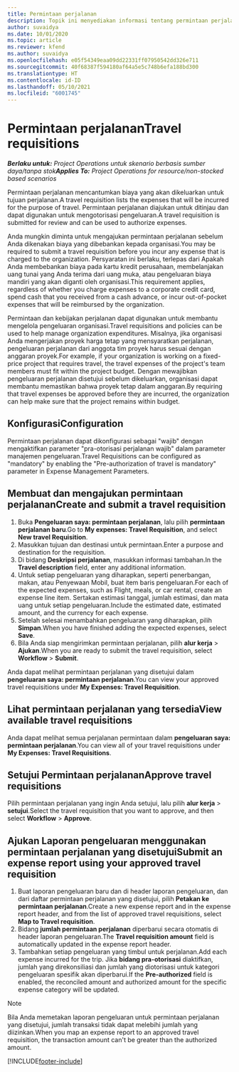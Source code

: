 ```yaml
---
title: Permintaan perjalanan
description: Topik ini menyediakan informasi tentang permintaan perjalanan.
author: suvaidya
ms.date: 10/01/2020
ms.topic: article
ms.reviewer: kfend
ms.author: suvaidya
ms.openlocfilehash: e05f54349eaa09dd22331ff07950542dd326e711
ms.sourcegitcommit: 40f68387f594180af64a5e5c748b6efa188bd300
ms.translationtype: HT
ms.contentlocale: id-ID
ms.lasthandoff: 05/10/2021
ms.locfileid: "6001745"
---
```

# <a name="travel-requisitions"></a><span data-ttu-id="6bc0a-103">Permintaan perjalanan</span><span class="sxs-lookup"><span data-stu-id="6bc0a-103">Travel requisitions</span></span>

<span data-ttu-id="6bc0a-104">_**Berlaku untuk:** Project Operations untuk skenario berbasis sumber daya/tanpa stok_</span><span class="sxs-lookup"><span data-stu-id="6bc0a-104">_**Applies To:** Project Operations for resource/non-stocked based scenarios_</span></span>

<span data-ttu-id="6bc0a-105">Permintaan perjalanan mencantumkan biaya yang akan dikeluarkan untuk tujuan perjalanan.</span><span class="sxs-lookup"><span data-stu-id="6bc0a-105">A travel requisition lists the expenses that will be incurred for the purpose of travel.</span></span> <span data-ttu-id="6bc0a-106">Permintaan perjalanan diajukan untuk ditinjau dan dapat digunakan untuk mengotorisasi pengeluaran.</span><span class="sxs-lookup"><span data-stu-id="6bc0a-106">A travel requisition is submitted for review and can be used to authorize expenses.</span></span>

<span data-ttu-id="6bc0a-107">Anda mungkin diminta untuk mengajukan permintaan perjalanan sebelum Anda dikenakan biaya yang dibebankan kepada organisasi.</span><span class="sxs-lookup"><span data-stu-id="6bc0a-107">You may be required to submit a travel requisition before you incur any expense that is charged to the organization.</span></span> <span data-ttu-id="6bc0a-108">Persyaratan ini berlaku, terlepas dari Apakah Anda membebankan biaya pada kartu kredit perusahaan, membelanjakan uang tunai yang Anda terima dari uang muka, atau pengeluaran biaya mandiri yang akan diganti oleh organisasi.</span><span class="sxs-lookup"><span data-stu-id="6bc0a-108">This requirement applies, regardless of whether you charge expenses to a corporate credit card, spend cash that you received from a cash advance, or incur out-of-pocket expenses that will be reimbursed by the organization.</span></span>

<span data-ttu-id="6bc0a-109">Permintaan dan kebijakan perjalanan dapat digunakan untuk membantu mengelola pengeluaran organisasi.</span><span class="sxs-lookup"><span data-stu-id="6bc0a-109">Travel requisitions and policies can be used to help manage organization expenditures.</span></span> <span data-ttu-id="6bc0a-110">Misalnya, jika organisasi Anda mengerjakan proyek harga tetap yang mensyaratkan perjalanan, pengeluaran perjalanan dari anggota tim proyek harus sesuai dengan anggaran proyek.</span><span class="sxs-lookup"><span data-stu-id="6bc0a-110">For example, if your organization is working on a fixed-price project that requires travel, the travel expenses of the project's team members must fit within the project budget.</span></span> <span data-ttu-id="6bc0a-111">Dengan mewajibkan pengeluaran perjalanan disetujui sebelum dikeluarkan, organisasi dapat membantu memastikan bahwa proyek tetap dalam anggaran.</span><span class="sxs-lookup"><span data-stu-id="6bc0a-111">By requiring that travel expenses be approved before they are incurred, the organization can help make sure that the project remains within budget.</span></span>

## <a name="configuration"></a><span data-ttu-id="6bc0a-112">Konfigurasi</span><span class="sxs-lookup"><span data-stu-id="6bc0a-112">Configuration</span></span> 

<span data-ttu-id="6bc0a-113">Permintaan perjalanan dapat dikonfigurasi sebagai "wajib" dengan mengaktifkan parameter "pra-otorisasi perjalanan wajib" dalam parameter manajemen pengeluaran.</span><span class="sxs-lookup"><span data-stu-id="6bc0a-113">Travel Requisitions can be configured as "mandatory" by enabling the "Pre-authorization of travel is mandatory" parameter in Expense Management Parameters.</span></span> 

## <a name="create-and-submit-a-travel-requisition"></a><span data-ttu-id="6bc0a-114">Membuat dan mengajukan permintaan perjalanan</span><span class="sxs-lookup"><span data-stu-id="6bc0a-114">Create and submit a travel requisition</span></span>

1. <span data-ttu-id="6bc0a-115">Buka **Pengeluaran saya: permintaan perjalanan**, lalu pilih **permintaan perjalanan baru**.</span><span class="sxs-lookup"><span data-stu-id="6bc0a-115">Go to **My expenses: Travel Requisition**, and select **New travel Requisition**.</span></span>
2. <span data-ttu-id="6bc0a-116">Masukkan tujuan dan destinasi untuk permintaan.</span><span class="sxs-lookup"><span data-stu-id="6bc0a-116">Enter a purpose and destination for the requisition.</span></span>
3. <span data-ttu-id="6bc0a-117">Di bidang  **Deskripsi perjalanan**, masukkan informasi tambahan.</span><span class="sxs-lookup"><span data-stu-id="6bc0a-117">In the  **Travel description** field, enter any additional information.</span></span> 
4. <span data-ttu-id="6bc0a-118">Untuk setiap pengeluaran yang diharapkan, seperti penerbangan, makan, atau Penyewaan Mobil, buat item baris pengeluaran.</span><span class="sxs-lookup"><span data-stu-id="6bc0a-118">For each of the expected expenses, such as Flight, meals, or car rental, create an expense line item.</span></span> <span data-ttu-id="6bc0a-119">Sertakan estimasi tanggal, jumlah estimasi, dan mata uang untuk setiap pengeluaran.</span><span class="sxs-lookup"><span data-stu-id="6bc0a-119">Include the estimated date, estimated amount, and the currency for each expense.</span></span> 
5. <span data-ttu-id="6bc0a-120">Setelah selesai menambahkan pengeluaran yang diharapkan, pilih **Simpan**.</span><span class="sxs-lookup"><span data-stu-id="6bc0a-120">When you have finished adding the expected expenses, select **Save**.</span></span>
6. <span data-ttu-id="6bc0a-121">Bila Anda siap mengirimkan permintaan perjalanan, pilih **alur kerja** > **Ajukan**.</span><span class="sxs-lookup"><span data-stu-id="6bc0a-121">When you are ready to submit the travel requisition, select **Workflow** > **Submit**.</span></span>

<span data-ttu-id="6bc0a-122">Anda dapat melihat permintaan perjalanan yang disetujui dalam **pengeluaran saya: permintaan perjalanan**.</span><span class="sxs-lookup"><span data-stu-id="6bc0a-122">You can view your approved travel requisitions under **My Expenses: Travel Requisition**.</span></span> 

## <a name="view-available-travel-requisitions"></a><span data-ttu-id="6bc0a-123">Lihat permintaan perjalanan yang tersedia</span><span class="sxs-lookup"><span data-stu-id="6bc0a-123">View available travel requisitions</span></span>

<span data-ttu-id="6bc0a-124">Anda dapat melihat semua perjalanan permintaan dalam **pengeluaran saya: permintaan perjalanan**.</span><span class="sxs-lookup"><span data-stu-id="6bc0a-124">You can view all of your travel requisitions under **My Expenses: Travel Requisitions**.</span></span>

## <a name="approve-travel-requisitions"></a><span data-ttu-id="6bc0a-125">Setujui Permintaan perjalanan</span><span class="sxs-lookup"><span data-stu-id="6bc0a-125">Approve travel requisitions</span></span>

<span data-ttu-id="6bc0a-126">Pilih permintaan perjalanan yang ingin Anda setujui, lalu pilih **alur kerja** > **setujui**.</span><span class="sxs-lookup"><span data-stu-id="6bc0a-126">Select the travel requisition that you want to approve, and then select **Workflow** > **Approve**.</span></span>  

## <a name="submit-an-expense-report-using-your-approved-travel-requisition"></a><span data-ttu-id="6bc0a-127">Ajukan Laporan pengeluaran menggunakan permintaan perjalanan yang disetujui</span><span class="sxs-lookup"><span data-stu-id="6bc0a-127">Submit an expense report using your approved travel requisition</span></span>

1. <span data-ttu-id="6bc0a-128">Buat laporan pengeluaran baru dan di header laporan pengeluaran, dan dari daftar permintaan perjalanan yang disetujui, pilih **Petakan ke permintaan perjalanan**.</span><span class="sxs-lookup"><span data-stu-id="6bc0a-128">Create a new expense report and in the expense report header, and from the list of approved travel requisitions, select **Map to Travel requisition**.</span></span>
2. <span data-ttu-id="6bc0a-129">Bidang **jumlah permintaan perjalanan** diperbarui secara otomatis di header laporan pengeluaran.</span><span class="sxs-lookup"><span data-stu-id="6bc0a-129">The **Travel requisition amount** field is automatically updated in the expense report header.</span></span>
3. <span data-ttu-id="6bc0a-130">Tambahkan setiap pengeluaran yang timbul untuk perjalanan.</span><span class="sxs-lookup"><span data-stu-id="6bc0a-130">Add each expense incurred for the trip.</span></span> <span data-ttu-id="6bc0a-131">Jika **bidang pra-otorisasi** diaktifkan, jumlah yang direkonsiliasi dan jumlah yang diotorisasi untuk kategori pengeluaran spesifik akan diperbarui.</span><span class="sxs-lookup"><span data-stu-id="6bc0a-131">If the **Pre-authorized** field is enabled, the reconciled amount and authorized amount for the specific expense category will be updated.</span></span>

> [!NOTE]
> <span data-ttu-id="6bc0a-132">Bila Anda memetakan laporan pengeluaran untuk permintaan perjalanan yang disetujui, jumlah transaksi tidak dapat melebihi jumlah yang diizinkan.</span><span class="sxs-lookup"><span data-stu-id="6bc0a-132">When you map an expense report to an approved travel requisition, the transaction amount can't be greater than the authorized amount.</span></span> 


[!INCLUDE[footer-include](../includes/footer-banner.md)]